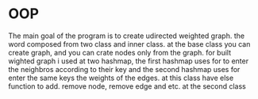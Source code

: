 # OOP
The main goal of the program is to create udirected weighted graph.
the word composed from two class and inner class.
at the base class you can create graph, and you can crate nodes only from the graph.
for built wighted graph i used at two hashmap, the first hashmap uses for to enter the neighbros according to their key and
the second hashmap uses for enter the same keys the weights of the edges.
at this class have else function to add. remove node, remove edge and etc.
at the second class 
